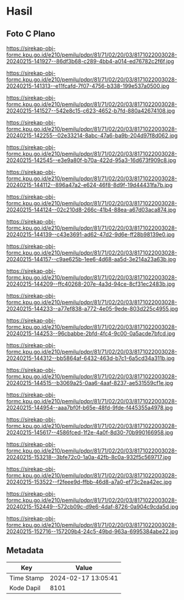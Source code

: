 # Hasil

## Foto C Plano

https://sirekap-obj-formc.kpu.go.id/e210/pemilu/pdpr/81/71/02/20/03/8171022003028-20240215-141927--86df3b68-c289-4bb4-a014-ed76782c2f6f.jpg

https://sirekap-obj-formc.kpu.go.id/e210/pemilu/pdpr/81/71/02/20/03/8171022003028-20240215-141313--e11fcafd-7f07-4756-b338-199e537a0500.jpg

https://sirekap-obj-formc.kpu.go.id/e210/pemilu/pdpr/81/71/02/20/03/8171022003028-20240215-141527--542e8c15-c623-4652-b7fd-880a42674108.jpg

https://sirekap-obj-formc.kpu.go.id/e210/pemilu/pdpr/81/71/02/20/03/8171022003028-20240215-142255--02e33214-8abc-47a6-ba9b-204d97f8d062.jpg

https://sirekap-obj-formc.kpu.go.id/e210/pemilu/pdpr/81/71/02/20/03/8171022003028-20240215-142545--e3e9a80f-b70a-422d-95a3-16d673f909c8.jpg

https://sirekap-obj-formc.kpu.go.id/e210/pemilu/pdpr/81/71/02/20/03/8171022003028-20240215-144112--896a47a2-e624-46f8-8d9f-19d44431fa7b.jpg

https://sirekap-obj-formc.kpu.go.id/e210/pemilu/pdpr/81/71/02/20/03/8171022003028-20240215-144124--02c210d8-266c-41b4-88ea-a67d03aca874.jpg

https://sirekap-obj-formc.kpu.go.id/e210/pemilu/pdpr/81/71/02/20/03/8171022003028-20240215-144139--c43e3691-ad62-47d2-9d6e-ff28b98139e0.jpg

https://sirekap-obj-formc.kpu.go.id/e210/pemilu/pdpr/81/71/02/20/03/8171022003028-20240215-144157--c9ae625b-1ee6-4d68-aa5d-3e214a23a63b.jpg

https://sirekap-obj-formc.kpu.go.id/e210/pemilu/pdpr/81/71/02/20/03/8171022003028-20240215-144209--ffc40268-207e-4a3d-94ce-8cf31ec2483b.jpg

https://sirekap-obj-formc.kpu.go.id/e210/pemilu/pdpr/81/71/02/20/03/8171022003028-20240215-144233--a77ef838-a772-4e05-9ede-803d225c4955.jpg

https://sirekap-obj-formc.kpu.go.id/e210/pemilu/pdpr/81/71/02/20/03/8171022003028-20240215-144253--96cbabbe-2bfd-4fc4-9c00-0a5acde7bfcd.jpg

https://sirekap-obj-formc.kpu.go.id/e210/pemilu/pdpr/81/71/02/20/03/8171022003028-20240215-144312--bb5864af-6432-463d-b7c1-6a5cd34a311b.jpg

https://sirekap-obj-formc.kpu.go.id/e210/pemilu/pdpr/81/71/02/20/03/8171022003028-20240215-144515--b3069a25-0aa6-4aaf-8237-ae531559cf1e.jpg

https://sirekap-obj-formc.kpu.go.id/e210/pemilu/pdpr/81/71/02/20/03/8171022003028-20240215-144954--aaa7bf0f-b65e-48fd-9fde-f445355a4978.jpg

https://sirekap-obj-formc.kpu.go.id/e210/pemilu/pdpr/81/71/02/20/03/8171022003028-20240215-145617--4586fced-1f2e-4a0f-8d30-70b990166958.jpg

https://sirekap-obj-formc.kpu.go.id/e210/pemilu/pdpr/81/71/02/20/03/8171022003028-20240215-153218--3bfe72c0-1a0a-42fb-8c0a-932f5c569717.jpg

https://sirekap-obj-formc.kpu.go.id/e210/pemilu/pdpr/81/71/02/20/03/8171022003028-20240215-153522--f2feee9d-ffbb-46d8-a7a0-ef73c2ea42ec.jpg

https://sirekap-obj-formc.kpu.go.id/e210/pemilu/pdpr/81/71/02/20/03/8171022003028-20240215-152449--572cb09c-d9e6-4daf-8726-0a904c9cda5d.jpg

https://sirekap-obj-formc.kpu.go.id/e210/pemilu/pdpr/81/71/02/20/03/8171022003028-20240215-152716--157209b4-24c5-49bd-963a-6995384abe22.jpg


## Metadata

| Key        | Value               |
| ---------- | ------------------- |
| Time Stamp | 2024-02-17 13:05:41 |
| Kode Dapil | 8101                |



